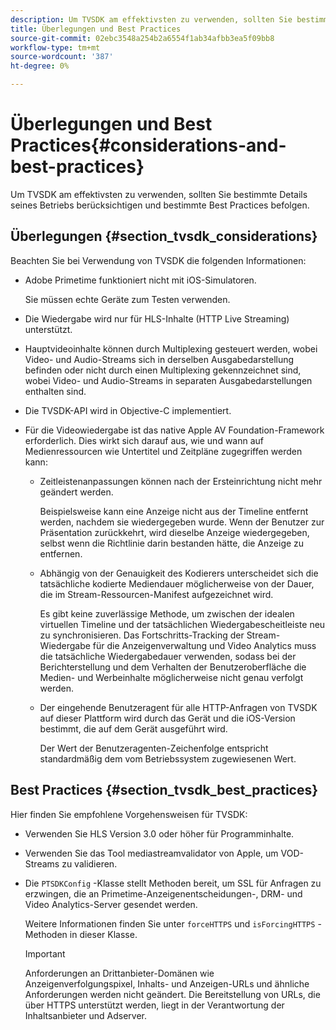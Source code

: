```yaml
---
description: Um TVSDK am effektivsten zu verwenden, sollten Sie bestimmte Details seines Betriebs berücksichtigen und bestimmte Best Practices befolgen.
title: Überlegungen und Best Practices
source-git-commit: 02ebc3548a254b2a6554f1ab34afbb3ea5f09bb8
workflow-type: tm+mt
source-wordcount: '387'
ht-degree: 0%

---
```


# Überlegungen und Best Practices{#considerations-and-best-practices}

Um TVSDK am effektivsten zu verwenden, sollten Sie bestimmte Details seines Betriebs berücksichtigen und bestimmte Best Practices befolgen.

## Überlegungen {#section_tvsdk_considerations}

Beachten Sie bei Verwendung von TVSDK die folgenden Informationen:

* Adobe Primetime funktioniert nicht mit iOS-Simulatoren.

  Sie müssen echte Geräte zum Testen verwenden.
* Die Wiedergabe wird nur für HLS-Inhalte (HTTP Live Streaming) unterstützt.
* Hauptvideoinhalte können durch Multiplexing gesteuert werden, wobei Video- und Audio-Streams sich in derselben Ausgabedarstellung befinden oder nicht durch einen Multiplexing gekennzeichnet sind, wobei Video- und Audio-Streams in separaten Ausgabedarstellungen enthalten sind.
* Die TVSDK-API wird in Objective-C implementiert.
* Für die Videowiedergabe ist das native Apple AV Foundation-Framework erforderlich. Dies wirkt sich darauf aus, wie und wann auf Medienressourcen wie Untertitel und Zeitpläne zugegriffen werden kann:

   * Zeitleistenanpassungen können nach der Ersteinrichtung nicht mehr geändert werden.

     Beispielsweise kann eine Anzeige nicht aus der Timeline entfernt werden, nachdem sie wiedergegeben wurde. Wenn der Benutzer zur Präsentation zurückkehrt, wird dieselbe Anzeige wiedergegeben, selbst wenn die Richtlinie darin bestanden hätte, die Anzeige zu entfernen.
   * Abhängig von der Genauigkeit des Kodierers unterscheidet sich die tatsächliche kodierte Mediendauer möglicherweise von der Dauer, die im Stream-Ressourcen-Manifest aufgezeichnet wird.

     Es gibt keine zuverlässige Methode, um zwischen der idealen virtuellen Timeline und der tatsächlichen Wiedergabescheitleiste neu zu synchronisieren. Das Fortschritts-Tracking der Stream-Wiedergabe für die Anzeigenverwaltung und Video Analytics muss die tatsächliche Wiedergabedauer verwenden, sodass bei der Berichterstellung und dem Verhalten der Benutzeroberfläche die Medien- und Werbeinhalte möglicherweise nicht genau verfolgt werden.
   * Der eingehende Benutzeragent für alle HTTP-Anfragen von TVSDK auf dieser Plattform wird durch das Gerät und die iOS-Version bestimmt, die auf dem Gerät ausgeführt wird.

     Der Wert der Benutzeragenten-Zeichenfolge entspricht standardmäßig dem vom Betriebssystem zugewiesenen Wert.

## Best Practices {#section_tvsdk_best_practices}

Hier finden Sie empfohlene Vorgehensweisen für TVSDK:

* Verwenden Sie HLS Version 3.0 oder höher für Programminhalte.
* Verwenden Sie das Tool mediastreamvalidator von Apple, um VOD-Streams zu validieren.
* Die `PTSDKConfig` -Klasse stellt Methoden bereit, um SSL für Anfragen zu erzwingen, die an Primetime-Anzeigenentscheidungen-, DRM- und Video Analytics-Server gesendet werden.

  Weitere Informationen finden Sie unter `forceHTTPS` und `isForcingHTTPS` -Methoden in dieser Klasse.

  >[!IMPORTANT]
  >
  >Anforderungen an Drittanbieter-Domänen wie Anzeigenverfolgungspixel, Inhalts- und Anzeigen-URLs und ähnliche Anforderungen werden nicht geändert. Die Bereitstellung von URLs, die über HTTPS unterstützt werden, liegt in der Verantwortung der Inhaltsanbieter und Adserver.
